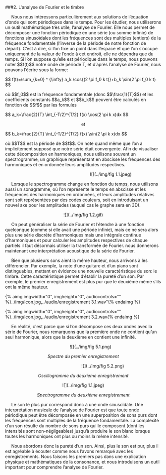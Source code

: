 ###2. L'analyse de Fourier et le timbre

<p>&nbsp;&nbsp;&nbsp;&nbsp;
	Nous nous intéressons particulièrement aux solutions de l’équation d’onde qui sont périodiques dans le temps. Pour les étudier, nous utiliserons un outil mathématique très utile, l’analyse de Fourier. Elle nous permet de décomposer une fonction périodique en une série (ou somme infinie) de fonctions sinusoïdales dont les fréquences sont des multiples (entiers) de la fréquence fondamentale (l’inverse de la période de notre fonction de départ). C’est à dire, si l’on fixe un point dans l’espace et que l’on s’occupe uniquement de la valeur de l’onde à cet endroit, elle ne dépendra que du temps. Si l’on suppose qu’elle est périodique dans le temps, nous pouvons noter $$f(t)$$ notre onde de période T, et d’après l’analyse de Fourier, nous pouvons l’écrire sous la forme:
</p>
$$
f(t)=\sum_{k=0} ^ {\infty} a_k \cos{(2 \pi f_0 k t)}+b_k \sin(2 \pi f_0 k t)
$$

<p>
où $$f_0$$ est la fréquence fondamentale (donc $$\frac{1}{T}$$) et les coefficients constants $$a_k$$ et $$b_k$$ peuvent être calculés en fonction de $$f$$ par les formules
</p>
<p>
	$$
	a_k=\frac{2}{T} \int_{-T/2}^{T/2} f(x) \cos(2 \pi k x)dx
	$$
</p>
<center>
<p>
	et
</p>
</center>
<p>
$$
	b_k=\frac{2}{T} \int_{-T/2}^{T/2} f(x) \sin(2 \pi k x)dx
	$$
</p>
<p>
où $$T$$ est la période de $$f$$. On note quand même que l’on a implicitement supposé que notre série était convergente. Afin de visualiser cette décomposition en harmoniques, nous utilisons souvent un spectrogramme, un graphique représentant en abscisse les fréquences des harmoniques et en ordonnée leurs amplitudes respectives.
</p>


<center>
<p>
</p>

&nbsp;&nbsp;&nbsp;&nbsp;&nbsp;&nbsp;&nbsp;&nbsp;&nbsp;&nbsp;&nbsp;&nbsp;&nbsp;&nbsp;&nbsp;&nbsp;&nbsp;&nbsp;&nbsp;&nbsp;&nbsp;&nbsp;&nbsp;&nbsp;&nbsp;&nbsp;&nbsp;&nbsp;&nbsp;&nbsp;&nbsp;&nbsp;&nbsp;&nbsp;&nbsp;&nbsp;&nbsp;&nbsp;&nbsp;&nbsp;&nbsp;&nbsp;&nbsp;&nbsp;&nbsp;![](../img/fig 1.1.jpeg)
<p>
</p>
</center>
<p>&nbsp;&nbsp;&nbsp;&nbsp;
    Lorsque le spectrogramme change en fonction du temps, nous utilisons aussi un sonagramme, où l’on représente le temps en abscisse et les fréquences des harmoniques en ordonnées, et leurs amplitudes relatives sont soit représentées par des codes couleurs, soit en introduisant un nouvel axe pour les amplitudes (auquel cas le graphe sera en 3D).
</p>
<center>
<p>
</p>

![](../img/fig 1.2.gif)
<p>
</p>
</center>
<p>&nbsp;&nbsp;&nbsp;&nbsp;
    On peut généraliser la série de Fourier et l’étendre à une fonction quelconque (comme si elle avait une période infinie), mais ce ne sera alors plus une série discrète d’harmoniques mais une intégrale continue d’harmoniques et pour calculer les amplitudes respectives de chaque partiels il faut désormais utiliser la transformée de Fourier. nous donnerons maintenant une interprétation acoustique de la série de Fourier.
</p>
<p>&nbsp;&nbsp;&nbsp;&nbsp;
    Bien que plusieurs sons aient la même hauteur, nous arrivons à les différencier. Par exemple, la note d’une guitare et d’un piano sont distinguables, mettant en évidence une nouvelle caractéristique du son: le timbre. Cette caractéristique permet d’établir la pureté d’un son. Par exemple, le premier enregistrement est plus pur que le deuxième même s’ils ont la même hauteur.
</p>

{% aimg imgwidth="0", imgheight="0", audiocontrols="" %}../img/icon.jpg,../audio/enregistrement 3.1.wav"{% endaimg %}


{% aimg imgwidth="0", imgheight="0", audiocontrols="" %}../img/icon.jpg,../audio/enregistrement 3.2.wav{% endaimg %}


<p>&nbsp;&nbsp;&nbsp;&nbsp;
En réalité, c'est parce que si l’on décompose ces deux ondes avec la série de Fourier, nous remarquons que la première onde ne contient qu’un seul harmonique, alors que la deuxième en contient une infinité.
</p>
<center>
<p>
</p>



&nbsp;&nbsp;&nbsp;&nbsp;&nbsp;&nbsp;&nbsp;&nbsp;&nbsp;&nbsp;&nbsp;&nbsp;![](../img/fig 5.1.png)

<p align="center"><i>Spectre du premier enregistrement</i></p>

&nbsp;&nbsp;&nbsp;&nbsp;&nbsp;&nbsp;&nbsp;&nbsp;&nbsp;&nbsp;&nbsp;&nbsp;&nbsp;&nbsp;&nbsp;&nbsp;&nbsp;&nbsp;&nbsp;&nbsp;&nbsp;&nbsp;&nbsp;&nbsp;&nbsp;&nbsp;&nbsp;&nbsp;&nbsp;&nbsp;&nbsp;&nbsp;![](../img/fig 5.2.png)
<p align="center"><i>Oscillogramme du deuxième enregistrement</i></p>


![](../img/fig 1.1.jpeg)
<p align="center"><i>Spectrogramme du deuxième enregistrement</i></p>
</center>
<p>&nbsp;&nbsp;&nbsp;&nbsp;
Le son le plus pur correspond donc à une onde sinusoïdale. Une interprétation musicale de l’analyse de Fourier est que toute onde périodique peut être décomposée en une superposition de sons purs dont les fréquences sont multiples de la fréquence fondamentale. La complexité d’un son résulte du nombre de sons purs qui le composent (dont les intensités sont non-négligeables) jusqu’à produire le son blanc lorsque toutes les harmoniques ont plus ou moins la même intensité.
</p>

<p>&nbsp;&nbsp;&nbsp;&nbsp;
Nous abordons donc la pureté d’un son. Ainsi, plus le son est pur, plus il est agréable à écouter comme nous l’avons remarqué avec les enregistrements. Nous faisons les premiers pas dans une explication physique et mathématiques de la consonance, et nous introduisons un outil important pour comprendre l’analyse de Fourier.
</p>